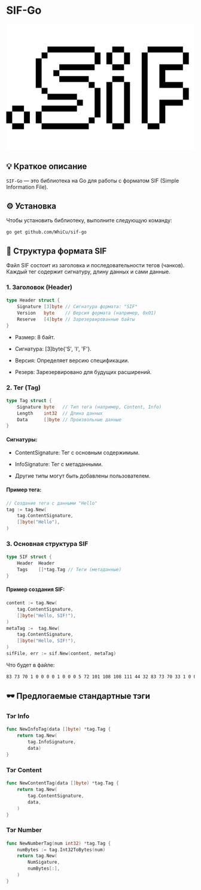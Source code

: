 # SIF-Go

![sif logo](/.github/sif.png)

## 💡 Краткое описание

`SIF-Go` — это библиотека на Go для работы с форматом SIF (Simple Information File). 

## ⚙️ Установка

Чтобы установить библиотеку, выполните следующую команду:

```bash
go get github.com/WhiCu/sif-go
```

## 📖 Структура формата SIF

Файл SIF состоит из заголовка и последовательности тегов (чанков).
Каждый тег содержит сигнатуру, длину данных и сами данные.

### 1. Заголовок (Header)
```go title="Example"
type Header struct {
    Signature [3]byte // Сигнатура формата: "SIF"
    Version   byte    // Версия формата (например, 0x01)
    Reserve   [4]byte // Зарезервированные байты
}
```
- Размер: 8 байт.

- Сигнатура: [3]byte{'S', 'I', 'F'}.

- Версия: Определяет версию спецификации.

- Резерв: Зарезервировано для будущих расширений.

### 2. Тег (Tag)
```go title="Example"
type Tag struct {
    Signature byte   // Тип тега (например, Content, Info)
    Length    int32  // Длина данных
    Data      []byte // Произвольные данные
}
```
#### Сигнатуры:

- ContentSignature: Тег с основным содержимым.

- InfoSignature: Тег с метаданными.

- Другие типы могут быть добавлены пользователем.

#### Пример тега:
```go title="Example"
// Создание тега с данными "Hello"
tag := tag.New(
    tag.ContentSignature, 
    []byte("Hello"),
)
```
### 3. Основная структура SIF
```go title="Example"
type SIF struct {
    Header  Header
    Tags    []*tag.Tag // Теги (метаданные)
}
```
#### Пример создания SIF:
```go title="Example"
content := tag.New(
    tag.ContentSignature, 
    []byte("Hello, SIF!"),
)
metaTag :=  tag.New(
    tag.ContentSignature, 
    []byte("Hello, SIF!"),
)
sifFile, err := sif.New(content, metaTag)
```
Что будет в файле:
```bash
83 73 70 1 0 0 0 0 1 0 0 0 5 72 101 108 108 111 44 32 83 73 70 33 1 0 0 0 5 72 101 108 108 111 44 32 83 73 70 33
```

## 🕶️ Предлогаемые стандартные тэги

### Тэг Info
```go title="Example"
func NewInfoTag(data []byte) *tag.Tag {
	return tag.New(
		tag.InfoSignature,
		data)
}
```

### Тэг Content
```go title="Example"
func NewContentTag(data []byte) *tag.Tag {
	return tag.New(
		tag.ContentSignature,
		data,
	)
}
```

### Тэг Number
```go title="Example"
func NewNumberTag(num int32) *tag.Tag {
	numBytes := tag.Int32ToBytes(num)
	return tag.New(
		NumSigature,
		numBytes[:],
	)
}

```